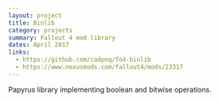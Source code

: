 ```yaml
---
layout: project
title: Binlib
category: projects
summary: Fallout 4 mod library
dates: April 2017
links:
  - https://github.com/cadpnq/fo4-binlib
  - https://www.nexusmods.com/fallout4/mods/23317
---
```


Papyrus library implementing boolean and bitwise operations.